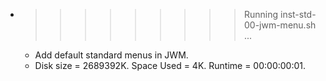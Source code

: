 * >>>>>>>>> Running inst-std-00-jwm-menu.sh ...
  * Add default standard menus in JWM.
  * Disk size = 2689392K. Space Used = 4K. Runtime = 00:00:00:01.
